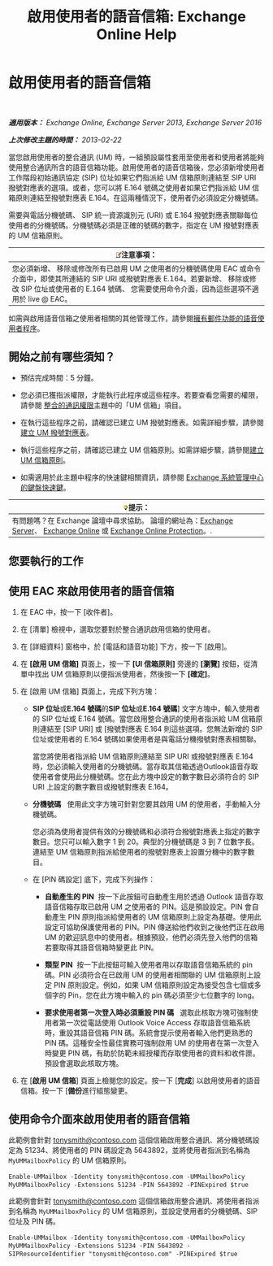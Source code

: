 ﻿---
title: '啟用使用者的語音信箱: Exchange Online Help'
TOCTitle: 啟用使用者的語音信箱
ms:assetid: ad027767-5e14-4cb1-9f8a-0791d9188db5
ms:mtpsurl: https://technet.microsoft.com/zh-tw/library/Bb124147(v=EXCHG.150)
ms:contentKeyID: 50473977
ms.date: 05/23/2018
mtps_version: v=EXCHG.150
f1_keywords:
- Microsoft.Exchange.Management.SnapIn.Esm.Recipients.EnableUnifiedMessagingWizardForm.EnableUnifiedMessagingWizardPage
ms.translationtype: MT
---

# 啟用使用者的語音信箱

 

_**適用版本：** Exchange Online, Exchange Server 2013, Exchange Server 2016_

_**上次修改主題的時間：** 2013-02-22_

當您啟用使用者的整合通訊 (UM) 時，一組預設屬性套用至使用者和使用者將能夠使用整合通訊所含的語音信箱功能。啟用使用者的語音信箱後，您必須新增使用者工作階段初始通訊協定 (SIP) 位址如果它們指派給 UM 信箱原則連結至 SIP URI 撥號對應表的選項。或者，您可以將 E.164 號碼之使用者如果它們指派給 UM 信箱原則連結至撥號對應表 E.164。在這兩種情況下，使用者仍必須設定分機號碼。

需要與電話分機號碼、 SIP 統一資源識別元 (URI) 或 E.164 撥號對應表關聯每位使用者的分機號碼。分機號碼必須是正確的號碼的數字，指定在 UM 撥號對應表的 UM 信箱原則。

<table>
<thead>
<tr class="header">
<th><img src="images/Bb124558.note(EXCHG.150).gif" title="注意事項" alt="注意事項" />注意事項：</th>
</tr>
</thead>
<tbody>
<tr class="odd">
<td>您必須新增、 移除或修改所有已啟用 UM 之使用者的分機號碼使用 EAC 或命令介面中，即使其所連結的 SIP URI 或撥號對應表 E.164。若要新增、 移除或修改 SIP 位址或使用者的 E.164 號碼、 您需要使用命令介面，因為這些選項不適用於 live @ EAC。</td>
</tr>
</tbody>
</table>


如需與啟用語音信箱之使用者相關的其他管理工作，請參閱[擁有郵件功能的語音使用者程序](voice-mail-enabled-user-procedures-exchange-2013-help.md)。

## 開始之前有哪些須知？

  - 預估完成時間：5 分鐘。

  - 您必須已獲指派權限，才能執行此程序或這些程序。若要查看您需要的權限，請參閱 [整合的通訊權限](unified-messaging-permissions-exchange-2013-help.md)主題中的「UM 信箱」項目。

  - 在執行這些程序之前，請確認已建立 UM 撥號對應表。如需詳細步驟，請參閱[建立 UM 撥號對應表](create-a-um-dial-plan-exchange-2013-help.md)。

  - 執行這些程序之前，請確認已建立 UM 信箱原則。如需詳細步驟，請參閱[建立 UM 信箱原則](create-a-um-mailbox-policy-exchange-2013-help.md)。

  - 如需適用於此主題中程序的快速鍵相關資訊，請參閱 [Exchange 系統管理中心的鍵盤快速鍵](keyboard-shortcuts-in-the-exchange-admin-center-exchange-online-protection-help.md)。

<table>
<thead>
<tr class="header">
<th><img src="images/Bb124558.tip(EXCHG.150).gif" title="提示" alt="提示" />提示：</th>
</tr>
</thead>
<tbody>
<tr class="odd">
<td>有問題嗎？在 Exchange 論壇中尋求協助。 論壇的網址為：<a href="https://go.microsoft.com/fwlink/p/?linkid=60612">Exchange Server</a>、 <a href="https://go.microsoft.com/fwlink/p/?linkid=267542">Exchange Online</a> 或 <a href="https://go.microsoft.com/fwlink/p/?linkid=285351">Exchange Online Protection</a>。.</td>
</tr>
</tbody>
</table>


## 您要執行的工作

## 使用 EAC 來啟用使用者的語音信箱

1.  在 EAC 中，按一下 \[收件者\]。

2.  在 \[清單\] 檢視中，選取您要對於整合通訊啟用信箱的使用者。

3.  在 \[詳細資料\] 窗格中，於 \[電話和語音功能\] 下方，按一下 \[啟用\]。

4.  在 **\[啟用 UM 信箱\]** 頁面上，按一下 **\[UI 信箱原則\]** 旁邊的 **\[瀏覽\]** 按鈕，從清單中找出 UM 信箱原則以便指派使用者，然後按一下 **\[確定\]**。

5.  在 \[啟用 UM 信箱\] 頁面上，完成下列方塊：
    
      - **SIP 位址**或**E.164 號碼**的**SIP 位址**或**E.164 號碼**\] 文字方塊中，輸入使用者的 SIP 位址或 E.164 號碼。當您啟用整合通訊的使用者指派給 UM 信箱原則連結至 \[SIP URI\] 或 \[撥號對應表 E.164 則這些選項。您無法新增的 SIP 位址或使用者的 E.164 號碼如果使用者是與電話分機撥號對應表相關聯。
        
        當您將使用者指派給 UM 信箱原則連結至 SIP URI 或撥號對應表 E.164 時，您必須輸入使用者的分機號碼。當存取其信箱透過Outlook語音存取使用者會使用此分機號碼。您在此方塊中設定的數字數目必須符合的 SIP URI 上設定的數字數目或撥號對應表 E.164。
    
      - **分機號碼**   使用此文字方塊可針對您要其啟用 UM 的使用者，手動輸入分機號碼。
        
        您必須為使用者提供有效的分機號碼和必須符合撥號對應表上指定的數字數目。您只可以輸入數字 1 到 20。典型的分機號碼是 3 到 7 位數字長。連結至 UM 信箱原則指派給使用者的撥號對應表上設置分機中的數字數目。
    
      - 在 \[PIN 碼設定\] 底下，完成下列操作：
        
          - **自動產生的 PIN**  按一下此按鈕可自動產生用於透過 Outlook 語音存取語音信箱存取已啟用 UM 之使用者的 PIN。這是預設設定。PIN 會自動產生 PIN 原則指派給使用者的 UM 信箱原則上設定為基礎。使用此設定可協助保護使用者的 PIN。PIN 傳送給他們收到之後他們正在啟用 UM 的歡迎訊息中的使用者。根據預設，他們必須先登入他們的信箱若要取得其語音信箱時變更此 PIN。
        
          - **類型 PIN**  按一下此按鈕可輸入使用者用以存取語音信箱系統的 pin 碼。PIN 必須符合在已啟用 UM 的使用者相關聯的 UM 信箱原則上設定 PIN 原則設定。例如，如果 UM 信箱原則設定為接受包含七個或多個字的 Pin，您在此方塊中輸入的 pin 碼必須至少七位數字的 long。
        
          - **要求使用者第一次登入時必須重設 PIN 碼**   選取此核取方塊可強制使用者第一次從電話使用 Outlook Voice Access 存取語音信箱系統時，重設其語音信箱 PIN 碼。系統會提示使用者輸入他們更熟悉的 PIN 碼。這種安全性最佳實務可強制啟用 UM 的使用者在第一次登入時變更 PIN 碼，有助於防範未經授權而存取使用者的資料和收件匣。預設會選取此核取方塊。

6.  在 \[**啟用 UM 信箱**\] 頁面上檢閱您的設定。按一下 \[**完成**\] 以啟用使用者的語音信箱。按一下 \[**備份**進行組態變更。

## 使用命令介面來啟用使用者的語音信箱

此範例會針對 tonysmith@contoso.com 這個信箱啟用整合通訊、將分機號碼設定為 51234、將使用者的 PIN 碼設定為 5643892，並將使用者指派到名稱為 `MyUMMailboxPolicy` 的 UM 信箱原則。

    Enable-UMMailbox -Identity tonysmith@contoso.com -UMMailboxPolicy MyUMMailboxPolicy -Extensions 51234 -PIN 5643892 -PINExpired $true

此範例會針對 tonysmith@contoso.com 這個信箱啟用整合通訊、將使用者指派到名稱為 `MyUMMailboxPolicy` 的 UM 信箱原則，並設定使用者的分機號碼、SIP 位址及 PIN 碼。

    Enable-UMMailbox -Identity tonysmith@contoso.com -UMMailboxPolicy MyUMMailboxPolicy -Extensions 51234 -PIN 5643892 -SIPResourceIdentifier "tonysmith@contoso.com" -PINExpired $true

